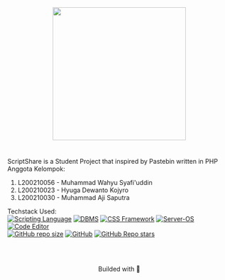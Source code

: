 <div align="center">
  <img src="https://raw.githubusercontent.com/its0din-ai/scriptshare/master/public/img/meta-banner.jpg" width="300px"/>
</div>

# 
ScriptShare is a Student Project that inspired by Pastebin written in PHP
Anggota Kelompok:
1. L200210056 - Muhammad Wahyu Syafi'uddin
2. L200210023 - Hyuga Dewanto Kojyro
3. L200210030 - Muhammad Aji Saputra

Techstack Used:<br>
[![Scripting Language](https://img.shields.io/badge/PHP-223750?&logo=Php&labelColor=DFDCD4&style=for-the-badge)](https://github.com/its0din-ai/scriptshare/)
[![DBMS](https://img.shields.io/badge/MySQL-223750?&logo=mysql&labelColor=DFDCD4&style=for-the-badge)](https://github.com/its0din-ai/scriptshare/)
[![CSS Framework](https://img.shields.io/badge/Bootstrap-223750?&logo=Bootstrap&labelColor=DFDCD4&style=for-the-badge)](https://github.com/its0din-ai/scriptshare/)
[![Server-OS](https://img.shields.io/badge/Ubuntu-223750?&logo=Ubuntu&labelColor=DFDCD4&style=for-the-badge)](https://github.com/its0din-ai/scriptshare/)
[![Code Editor](https://img.shields.io/badge/VSCode-223750?&logo=visual-studio-code&logoColor=blue&labelColor=DFDCD4&style=for-the-badge)](https://github.com/its0din-ai/scriptshare/)
<br>
[![GitHub repo size](https://img.shields.io/github/repo-size/its0din-ai/scriptshare?&style=for-the-badge&labelColor=DFDCD4&color=223750)](https://github.com/its0din-ai/scriptshare/)
[![GitHub](https://img.shields.io/github/license/its0din-ai/scriptshare?&style=for-the-badge&labelColor=DFDCD4&color=223750)](https://github.com/its0din-ai/scriptshare/)
[![GitHub Repo stars](https://img.shields.io/github/stars/its0din-ai/scriptshare?&style=for-the-badge&labelColor=DFDCD4&color=223750)](https://github.com/its0din-ai/scriptshare/)

<br><br>
<div align="center">
  <p>Builded with 🔮</p>
</div>
